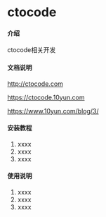 # ctocode

#### 介绍
ctocode相关开发

#### 文档说明

http://ctocode.com

https://ctocode.10yun.com

https://www.10yun.com/blog/3/


#### 安装教程

1. xxxx
2. xxxx
3. xxxx

#### 使用说明

1. xxxx
2. xxxx
3. xxxx
